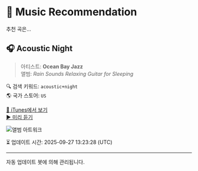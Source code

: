 
# 🎵 Music Recommendation

추천 곡은...

## 🎧 Acoustic Night  
> 아티스트: **Ocean Bay Jazz**  
> 앨범: _Rain Sounds Relaxing Guitar for Sleeping_  

🔍 검색 키워드: `acoustic+night`  
🌎 국가 스토어: `US`

[🔗 iTunes에서 보기](https://music.apple.com/us/album/acoustic-night/1564959542?i=1564959797&uo=4)  
[▶️ 미리 듣기](https://audio-ssl.itunes.apple.com/itunes-assets/AudioPreview125/v4/b7/25/0c/b7250c4a-d723-073b-36b1-25ef5f0774cc/mzaf_12667805912525725848.plus.aac.p.m4a)

![앨범 아트워크](https://is1-ssl.mzstatic.com/image/thumb/Music125/v4/1b/e2/1e/1be21e52-cc4b-f186-0101-ce9bf7b18961/5059805709668_cover.jpg/100x100bb.jpg)

⏳ 업데이트 시간: 2025-09-27 13:23:28 (UTC)

---
자동 업데이트 봇에 의해 관리됩니다.

